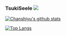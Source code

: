 ### TsukiSeele ![](https://visitor-badge.laobi.icu/badge?page_id=tsukiseele.readme)

[![Chanshiyu's github stats](https://github-readme-stats.vercel.app/api?username=tsukiseele&theme=jolly)](https://github.com/anuraghazra/github-readme-stats)

[![Top Langs](https://github-readme-stats.vercel.app/api/top-langs/?username=tsukiseele&theme=cobalt)](https://github.com/anuraghazra/github-readme-stats)

